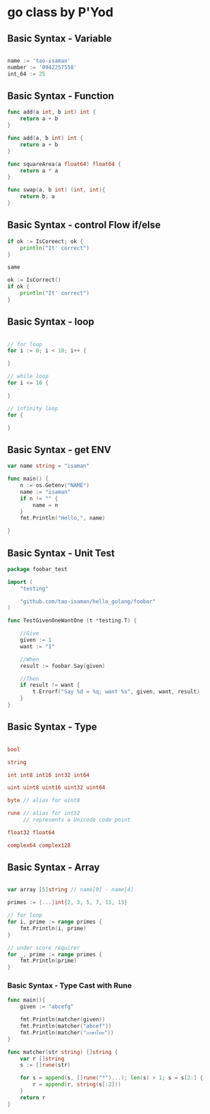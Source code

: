 # go class by P'Yod

## Basic Syntax - Variable

```go

name := 'tao-isaman'
number := '0942257558'
int_64 := 25

```

## Basic Syntax - Function
```go
func add(a int, b int) int {
    return a + b
}

func add(a, b int) int {
    return a + b
}

func squareArea(a float64) float64 {
    return a * a
}

func swap(a, b int) (int, int){
	return b, a
}
```

## Basic Syntax - control Flow if/else
```go
if ok := IsCoreect; ok {
    println("It' correct")
}

same

ok := IsCorrect()
if ok {
    println("It' correct")
}

```

## Basic Syntax - loop 
```go 

// for loop
for i := 0; i < 10; i++ {

}

// while loop
for i <= 10 {

}

// infinity loop
for {

}

```
## Basic Syntax - get ENV
```go 
var name string = "isaman"

func main() {
	n := os.Getenv("NAME")
	name := "isaman"
	if n != "" {
		name = n
	}
	fmt.Println("Hello,", name)

}
```

## Basic Syntax - Unit Test 
```go
package foobar_test

import (
	"testing"

	"github.com/tao-isaman/hello_golang/foobar"
)

func TestGivenOneWantOne (t *testing.T) {

	//Give
	given := 1
	want := "1"

	//When
	result := foobar.Say(given)

	//Then
	if result != want {
		t.Errorf("Say %d = %q; want %s", given, want, result)
	}
}
```

## Basic Syntax - Type
```go 

bool

string

int int8 int16 int32 int64 

uint uint8 uint16 uint32 uint64

byte // alias for uint8

rune // alias for int32
     // represents a Unicode code point

float32 float64

complex64 complex128

```

## Basic Syntax - Array
```go 

var array [5]string // name[0] - name[4]

primes := [...]int{2, 3, 5, 7, 11, 13}

// for loop
for i, prime := range primes {
    fmt.Println(i, prime)
}

// under score requirer
for _, prime := range primes {
    fmt.Println(prime)
}

```

### Basic Syntax - Type Cast with Rune 
```go
func main(){
	given := "abcefg"

	fmt.Println(matcher(given))
	fmt.Println(matcher("abcef"))
	fmt.Println(matcher("ภาษาไทย"))
}

func matcher(str string) []string {
	var r []string
	s := []rune(str)

	for s = append(s, []rune("*")...); len(s) > 1; s = s[2:] {
		r = append(r, string(s[:2]))
	}
	return r
}
```


